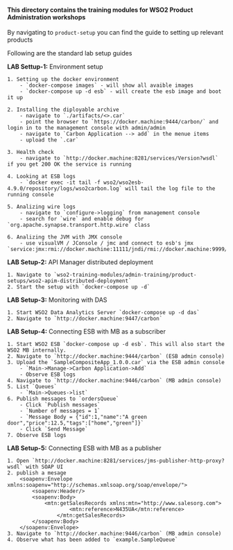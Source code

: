 #### This directory contains the training modules for WSO2 Product Administration workshops ####

By navigating to ```product-setup``` you can find the guide to setting up relevant products

Following are the standard lab setup guides

**LAB Settup-1:** Environment setup
	
	1. Setting up the docker environment
		- `docker-compose images` - will show all avaible images
		- `docker-compose up -d esb` - will create the esb image and boot it up

	2. Installing the diployable archive
		- navigate to `./artifacts/<>.car`
		- point the browser to `https://docker.machine:9444/carbon/` and login in to the management console with admin/admin
		- navigate to `Carbon Application --> add` in the menue items
		- upload the `.car`

	3. Health check
		- navigate to `http://docker.machine:8281/services/Version?wsdl` if you get 200 OK the service is running

	4. Looking at ESB logs
		- `docker exec -it tail -f wso2/wso2esb-4.9.0/repository/logs/wso2carbon.log` will tail the log file to the running console

	5. Analizing wire logs
		- navigate to `configure->logging` from management console
		- search for `wire` and enable debug for `org.apache.synapse.transport.http.wire` class

	6. Analizing the JVM with JMX console
		- use visualVM / JConsole / jmc and connect to esb's jmx `service:jmx:rmi://docker.machine:11111/jndi/rmi://docker.machine:9999/jmxrmi`

**LAB Setup-2:** API Manager distributed deployment
	
	1. Navigate to `wso2-training-modules/admin-training/product-setups/wso2-apim-distributed-deployment`
	2. Start the setup with `docker-compose up -d`

**LAB Setup-3:** Monitoring with DAS

	1. Start WSO2 Data Analytics Server `docker-compose up -d das`
	2. Navigate to `http://docker.machine:9447/carbon`
	
**LAB Setup-4:** Connecting ESB with MB as a subscriber

	1. Start WSO2 ESB `docker-compose up -d esb`. This will also start the WSO2 MB internally.
	2. Navigate to `http://docker.machine:9444/carbon` (ESB admin console)
	3. Upload the `SampleCompositeApp_1.0.0.car` via the ESB admin console
		- `Main->Manage->Carbon Application->Add`
		- Observe ESB logs
	4. Navigate to `http://docker.machine:9446/carbon` (MB admin console)
	5. List `Queues`
		- `Main->Queues->list`
	6. Publish messages to `ordersQueue`
		- Click `Publish messages`
		- `Number of messages = 1`
		- `Message Body = {"id":1,"name":"A green door","price":12.5,"tags":["home","green"]}`
		- Click `Send Message`
	7. Observe ESB logs
	
**LAB Setup-5:** Connecting ESB with MB as a publisher

	1. Open `http://docker.machine:8281/services/jms-publisher-http-proxy?wsdl` with SOAP UI
	2. publish a mesage
		<soapenv:Envelope xmlns:soapenv="http://schemas.xmlsoap.org/soap/envelope/">
   		    <soapenv:Header/>
   		    <soapenv:Body>
   		    	<mtn:getSalesRecords xmlns:mtn="http://www.salesorg.com">
         	        	<mtn:reference>N435UA</mtn:reference>
      		    	</mtn:getSalesRecords>
   		    </soapenv:Body>
		</soapenv:Envelope>
	3. Navigate to `http://docker.machine:9446/carbon` (MB admin console)
	4. Observe what has been added to `example.SampleQueue`
	
